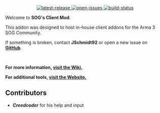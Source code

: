 <p align="center">
	<!-- <img src="https://raw.githubusercontent.com/jschmidt92/sog-launcher/master/images/logo.png"> -->
	<a href="https://github.com/jschmidt92/sog-client/releases/latest">
		<img src="https://img.shields.io/github/v/release/jschmidt92/sog-client?label=latest%20release" alt="latest-release">
	</a>
		<a href="https://github.com/jschmidt92/sog-client/issues">
		<img src="https://img.shields.io/github/issues/jschmidt92/sog-client" alt="open-issues">
	</a>
	<a href="https://github.com/jschmidt92/sog-client/actions/workflows/build.yml">
		<img src="https://img.shields.io/github/workflow/status/jschmidt92/sog-client/Build" alt="build-status">
	</a>
</p>

Welcome to **SOG's Client Mod**.

This addon was designed to host in-house client addons for the Arma 3 SOG Community.

If something is broken, contact **JSchmidt92** or open a new issue on **[GitHub](https://github.com/jschmidt92/sog-client/issues)**.

</br>

**For more information, [visit the Wiki.](https://a3sog.org/knowledgebase)**

**For additional tools, [visit the Website.](https://a3sog.org)**

## Contributors
* **_Creedcoder_** for his help and input